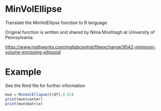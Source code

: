 # MinVolEllipse
Translate the MinVolEllipse function to R language

Original function is written and shared by Nima Moshtagh at University of Pennsylvania:

https://www.mathworks.com/matlabcentral/fileexchange/9542-minimum-volume-enclosing-ellipsoid

# Example

See the Rmd file for further information

```r
mve = MinVolEllipse(t(df),0.01)
print(mve$center)
print(mve$matrix)
```

